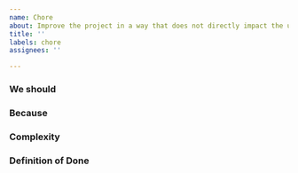 ```yaml
---
name: Chore
about: Improve the project in a way that does not directly impact the user
title: ''
labels: chore
assignees: ''

---
```


### We should
<!-- do a thing not directly impacting the user -->

### Because
<!-- Describe the value to be gained and/or risk to mitigate -->

### Complexity
<!-- Describe generally how complex the work could be -->

### Definition of Done
<!-- Describe how to know we are ready to stop working on this (ie timebox, document, demo, etc) -->
